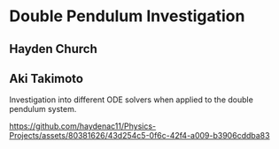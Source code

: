 # Double Pendulum Investigation
## Hayden Church
## Aki Takimoto

Investigation into different ODE solvers when applied to the double pendulum system.


https://github.com/haydenac11/Physics-Projects/assets/80381626/43d254c5-0f6c-42f4-a009-b3906cddba83

